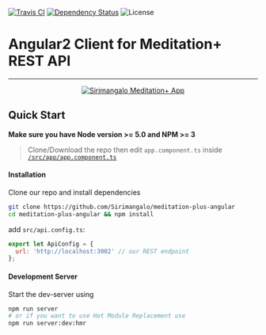[![Travis CI](https://api.travis-ci.org/Sirimangalo/meditation-plus-angular.svg)](https://travis-ci.org/Sirimangalo/meditation-plus-angular)
[![Dependency Status](https://david-dm.org/Sirimangalo/meditation-plus-angular.svg)](https://david-dm.org/Sirimangalo/meditation-plus-angular)
![License](https://img.shields.io/badge/license-MIT-blue.svg)

# Angular2 Client for Meditation+ REST API

___

<p align="center">
  <a href="https://meditation.sirimangalo.org/" target="_blank">
    <img alt="Sirimangalo Meditation+ App" src="https://raw.githubusercontent.com/Sirimangalo/meditation-plus-angular/master/src/assets/img/screenshot_readme.png">
  </a>
</p>

## Quick Start

**Make sure you have Node version >= 5.0 and NPM >= 3**
> Clone/Download the repo then edit `app.component.ts` inside [`/src/app/app.component.ts`](/src/app/app.component.ts)

#### Installation
Clone our repo and install dependencies
```bash
git clone https://github.com/Sirimangalo/meditation-plus-angular
cd meditation-plus-angular && npm install
```

add `src/api.config.ts`:
```js
export let ApiConfig = {
  url: 'http://localhost:3002' // our REST endpoint
};
```

#### Development Server
Start the dev-server using
```bash
npm run server
# or if you want to use Hot Module Replacement use
npm run server:dev:hmr
```

